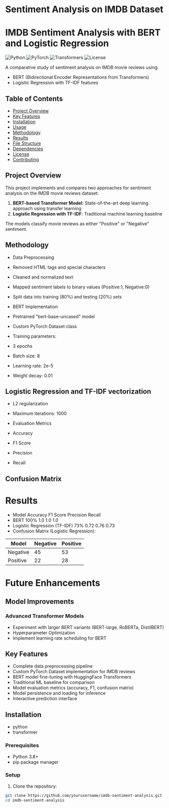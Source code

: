 # Sentiment Analysis on IMDB Dataset

# IMDB Sentiment Analysis with BERT and Logistic Regression

![Python](https://img.shields.io/badge/Python-3.8%2B-blue)
![PyTorch](https://img.shields.io/badge/PyTorch-1.8%2B-orange)
![Transformers](https://img.shields.io/badge/HuggingFace-Transformers-yellow)
![License](https://img.shields.io/badge/License-MIT-green)

A comparative study of sentiment analysis on IMDB movie reviews using:
- BERT (Bidirectional Encoder Representations from Transformers)
- Logistic Regression with TF-IDF features

## Table of Contents
- [Project Overview](#project-overview)
- [Key Features](#key-features)
- [Installation](#installation)
- [Usage](#usage)
- [Methodology](#methodology)
- [Results](#results)
- [File Structure](#file-structure)
- [Dependencies](#dependencies)
- [License](#license)
- [Contributing](#contributing)

## Project Overview

This project implements and compares two approaches for sentiment analysis on the IMDB movie reviews dataset:

1. **BERT-based Transformer Model**: State-of-the-art deep learning approach using transfer learning
2. **Logistic Regression with TF-IDF**: Traditional machine learning baseline

The models classify movie reviews as either "Positive" or "Negative" sentiment.

## Methodology

- Data Preprocessing
- Removed HTML tags and special characters

- Cleaned and normalized text

- Mapped sentiment labels to binary values (Positive:1, Negative:0)

- Split data into training (80%) and testing (20%) sets

- BERT Implementation
- Pretrained "bert-base-uncased" model

- Custom PyTorch Dataset class

- Training parameters:

- 3 epochs

- Batch size: 8

- Learning rate: 2e-5

- Weight decay: 0.01

## Logistic Regression and TF-IDF vectorization

- L2 regularization

- Maximum iterations: 1000

- Evaluation Metrics
- Accuracy

- F1 Score

- Precision

- Recall

## Confusion Matrix

# Results
- Model	Accuracy	F1 Score	Precision	Recall
- BERT	100%	1.0	1.0	1.0
- Logistic Regression (TF-IDF)	73%	0.72	0.76	0.73
- Confusion Matrix (Logistic Regression):

| Model            |    Negative   | Positive  |
|------------------|---------------|-----------|
| Negative         |      45       |   53      |
| Positive         |      22       |   28      |

# Future Enhancements
## Model Improvements
### Advanced Transformer Models

- Experiment with larger BERT variants (BERT-large, RoBERTa, DistilBERT)
- Hyperparameter Optimization
- Implement learning rate scheduling for BERT


## Key Features

- Complete data preprocessing pipeline
- Custom PyTorch Dataset implementation for IMDB reviews
- BERT model fine-tuning with HuggingFace Transformers
- Traditional ML baseline for comparison
- Model evaluation metrics (accuracy, F1, confusion matrix)
- Model persistence and loading for inference
- Interactive prediction interface

## Installation
- python
- transformer

### Prerequisites
- Python 3.8+
- pip package manager

### Setup

1. Clone the repository:
```bash
git clone https://github.com/yourusername/imdb-sentiment-analysis.git
cd imdb-sentiment-analysis
